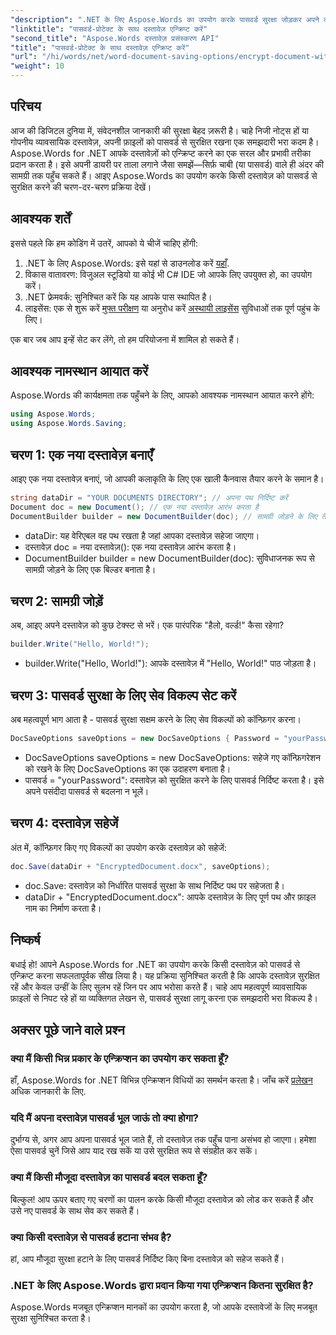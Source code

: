 ```yaml
---
"description": ".NET के लिए Aspose.Words का उपयोग करके पासवर्ड सुरक्षा जोड़कर अपने दस्तावेज़ों को सुरक्षित करने का तरीका जानें। यह विस्तृत मार्गदर्शिका आपको इस पूरी प्रक्रिया से परिचित कराती है।"
"linktitle": "पासवर्ड-प्रोटेक्ट के साथ दस्तावेज़ एन्क्रिप्ट करें"
"second_title": "Aspose.Words दस्तावेज़ प्रसंस्करण API"
"title": "पासवर्ड-प्रोटेक्ट के साथ दस्तावेज़ एन्क्रिप्ट करें"
"url": "/hi/words/net/word-document-saving-options/encrypt-document-with-password-protect/"
"weight": 10
---
```


## परिचय

आज की डिजिटल दुनिया में, संवेदनशील जानकारी की सुरक्षा बेहद ज़रूरी है। चाहे निजी नोट्स हों या गोपनीय व्यावसायिक दस्तावेज़, अपनी फ़ाइलों को पासवर्ड से सुरक्षित रखना एक समझदारी भरा कदम है। Aspose.Words for .NET आपके दस्तावेज़ों को एन्क्रिप्ट करने का एक सरल और प्रभावी तरीका प्रदान करता है। इसे अपनी डायरी पर ताला लगाने जैसा समझें—सिर्फ़ चाबी (या पासवर्ड) वाले ही अंदर की सामग्री तक पहुँच सकते हैं। आइए Aspose.Words का उपयोग करके किसी दस्तावेज़ को पासवर्ड से सुरक्षित करने की चरण-दर-चरण प्रक्रिया देखें।

## आवश्यक शर्तें

इससे पहले कि हम कोडिंग में उतरें, आपको ये चीजें चाहिए होंगी:

1. .NET के लिए Aspose.Words: इसे यहां से डाउनलोड करें [यहाँ](https://releases.aspose.com/words/net/).
2. विकास वातावरण: विजुअल स्टूडियो या कोई भी C# IDE जो आपके लिए उपयुक्त हो, का उपयोग करें।
3. .NET फ्रेमवर्क: सुनिश्चित करें कि यह आपके पास स्थापित है।
4. लाइसेंस: एक से शुरू करें [मुफ्त परीक्षण](https://releases.aspose.com/) या अनुरोध करें [अस्थायी लाइसेंस](https://purchase.aspose.com/temporary-license/) सुविधाओं तक पूर्ण पहुंच के लिए।

एक बार जब आप इन्हें सेट कर लेंगे, तो हम परियोजना में शामिल हो सकते हैं।

## आवश्यक नामस्थान आयात करें

Aspose.Words की कार्यक्षमता तक पहुँचने के लिए, आपको आवश्यक नामस्थान आयात करने होंगे:

```csharp
using Aspose.Words;
using Aspose.Words.Saving;
```

## चरण 1: एक नया दस्तावेज़ बनाएँ

आइए एक नया दस्तावेज़ बनाएं, जो आपकी कलाकृति के लिए एक खाली कैनवास तैयार करने के समान है।

```csharp
string dataDir = "YOUR DOCUMENTS DIRECTORY"; // अपना पथ निर्दिष्ट करें
Document doc = new Document(); // एक नया दस्तावेज़ आरंभ करता है
DocumentBuilder builder = new DocumentBuilder(doc); // सामग्री जोड़ने के लिए तैयार
```

- dataDir: यह वेरिएबल वह पथ रखता है जहां आपका दस्तावेज़ सहेजा जाएगा।
- दस्तावेज़ doc = नया दस्तावेज़(): एक नया दस्तावेज़ आरंभ करता है।
- DocumentBuilder builder = new DocumentBuilder(doc): सुविधाजनक रूप से सामग्री जोड़ने के लिए एक बिल्डर बनाता है।

## चरण 2: सामग्री जोड़ें

अब, आइए अपने दस्तावेज़ को कुछ टेक्स्ट से भरें। एक पारंपरिक "हैलो, वर्ल्ड!" कैसा रहेगा?

```csharp
builder.Write("Hello, World!");
```

- builder.Write("Hello, World!"): आपके दस्तावेज़ में "Hello, World!" पाठ जोड़ता है।

## चरण 3: पासवर्ड सुरक्षा के लिए सेव विकल्प सेट करें

अब महत्वपूर्ण भाग आता है - पासवर्ड सुरक्षा सक्षम करने के लिए सेव विकल्पों को कॉन्फ़िगर करना।

```csharp
DocSaveOptions saveOptions = new DocSaveOptions { Password = "yourPassword" }; // अपना पासवर्ड यहां सेट करें
```

- DocSaveOptions saveOptions = new DocSaveOptions: सहेजे गए कॉन्फ़िगरेशन को रखने के लिए DocSaveOptions का एक उदाहरण बनाता है।
- पासवर्ड = "yourPassword": दस्तावेज़ को सुरक्षित करने के लिए पासवर्ड निर्दिष्ट करता है। इसे अपने पसंदीदा पासवर्ड से बदलना न भूलें।

## चरण 4: दस्तावेज़ सहेजें

अंत में, कॉन्फ़िगर किए गए विकल्पों का उपयोग करके दस्तावेज़ को सहेजें:

```csharp
doc.Save(dataDir + "EncryptedDocument.docx", saveOptions);
```

- doc.Save: दस्तावेज़ को निर्धारित पासवर्ड सुरक्षा के साथ निर्दिष्ट पथ पर सहेजता है।
- dataDir + "EncryptedDocument.docx": आपके दस्तावेज़ के लिए पूर्ण पथ और फ़ाइल नाम का निर्माण करता है।

## निष्कर्ष

बधाई हो! आपने Aspose.Words for .NET का उपयोग करके किसी दस्तावेज़ को पासवर्ड से एन्क्रिप्ट करना सफलतापूर्वक सीख लिया है। यह प्रक्रिया सुनिश्चित करती है कि आपके दस्तावेज़ सुरक्षित रहें और केवल उन्हीं के लिए सुलभ रहें जिन पर आप भरोसा करते हैं। चाहे आप महत्वपूर्ण व्यावसायिक फ़ाइलों से निपट रहे हों या व्यक्तिगत लेखन से, पासवर्ड सुरक्षा लागू करना एक समझदारी भरा विकल्प है।

## अक्सर पूछे जाने वाले प्रश्न

### क्या मैं किसी भिन्न प्रकार के एन्क्रिप्शन का उपयोग कर सकता हूँ?
हाँ, Aspose.Words for .NET विभिन्न एन्क्रिप्शन विधियों का समर्थन करता है। जाँच करें [प्रलेखन](https://reference.aspose.com/words/net/) अधिक जानकारी के लिए.

### यदि मैं अपना दस्तावेज़ पासवर्ड भूल जाऊं तो क्या होगा?
दुर्भाग्य से, अगर आप अपना पासवर्ड भूल जाते हैं, तो दस्तावेज़ तक पहुँच पाना असंभव हो जाएगा। हमेशा ऐसा पासवर्ड चुनें जिसे आप याद रख सकें या उसे सुरक्षित रूप से संग्रहीत कर सकें।

### क्या मैं किसी मौजूदा दस्तावेज़ का पासवर्ड बदल सकता हूँ?
बिल्कुल! आप ऊपर बताए गए चरणों का पालन करके किसी मौजूदा दस्तावेज़ को लोड कर सकते हैं और उसे नए पासवर्ड के साथ सेव कर सकते हैं।

### क्या किसी दस्तावेज़ से पासवर्ड हटाना संभव है?
हां, आप मौजूदा सुरक्षा हटाने के लिए पासवर्ड निर्दिष्ट किए बिना दस्तावेज़ को सहेज सकते हैं।

### .NET के लिए Aspose.Words द्वारा प्रदान किया गया एन्क्रिप्शन कितना सुरक्षित है?
Aspose.Words मजबूत एन्क्रिप्शन मानकों का उपयोग करता है, जो आपके दस्तावेजों के लिए मजबूत सुरक्षा सुनिश्चित करता है।